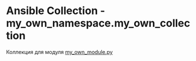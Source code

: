 # Ansible Collection - my_own_namespace.my_own_collection

Коллекция для модуля [my_own_module.py](./plugins/modules/my_own_module.py)

